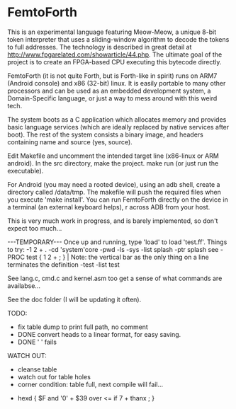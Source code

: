 FemtoForth
==========

This is an experimental language featuring Meow-Meow, a unique 8-bit token interpreter that uses a sliding-window algorithm to decode the tokens to full addresses.  The technology is described in great detail at http://www.fpgarelated.com/showarticle/44.php.  The ultimate goal of the project is to create an FPGA-based CPU executing this bytecode directly.

FemtoForth (it is not quite Forth, but is Forth-like in spirit) runs on ARM7 (Android console) and x86 (32-bit) linux.  It is easily portable to many other processors and can be used as an embedded development system, a Domain-Specific language, or just a way to mess around with this weird tech.

The system boots as a C application which allocates memory and provides basic language services (which are ideally replaced by native services after boot).  The rest of the system consists a binary image, and headers containing name and source (yes, source).

Edit Makefile and uncomment the intended target line (x86-linux or ARM android).  In the src directory, make the project.  make run (or just run the executable).

For Android (you may need a rooted device), using an adb shell, create a directory called /data/tmp.  The makefile will push the required files when you execute 'make install'.  You can run FemtoForth directly on the device in a terminal (an external keyboard helps),  r across ADB from your host.

This is very much work in progress, and is barely implemented, so don't expect too much...

---TEMPORARY---
Once up and running, type 'load' to load 'test.ff'.  Things to try:
-1 2 + .
-cd 'system'core
-pwd
-ls
-sys
-list splash
-ptr splash see
-PROC test { 1 2 + ; }
|
Note: the vertical bar as the only thing on a line terminates the definition
-test
-list test

See lang.c, cmd.c and kernel.asm too get a sense of what commands are availabse...

See the doc folder (I will be updating it often).





TODO:
- fix table dump to print full path, no comment
- DONE convert heads to a linear format, for easy saving.
- DONE ' ' fails    
    

WATCH OUT:
- cleanse table
- watch out for table holes
- corner condition: table full, next compile will fail...




+ hexd 
{ $F and '0' +
$39 over <= if 7 + thanx ; }
